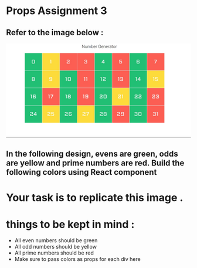 # Props Assignment 3

## Refer to the image below :

![prop](../05%20Assignment/images/numgen.jpeg)

## In the following design, evens are green, odds are yellow and prime numbers are red. Build the following colors using React component

# Your task is to replicate this image .

# things to be kept in mind :

- All even numbers should be green
- All odd numbers should be yellow
- All prime numbers should be red
- Make sure to pass colors as props for each div here
